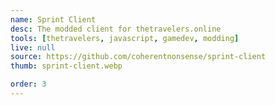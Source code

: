 ```yaml
---
name: Sprint Client
desc: The modded client for thetravelers.online
tools: [thetravelers, javascript, gamedev, modding]
live: null
source: https://github.com/coherentnonsense/sprint-client
thumb: sprint-client.webp

order: 3
---
```

